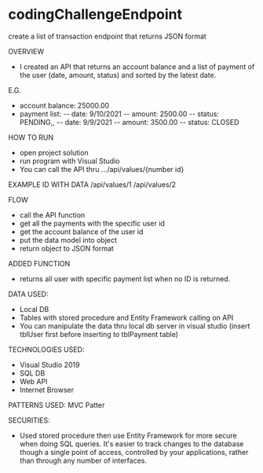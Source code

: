 # codingChallengeEndpoint
create a list of transaction endpoint that returns JSON format

OVERVIEW
- I created an API that returns an account balance and a list of payment of the user (date, amount, status) and sorted by the latest date. 

E.G. 
- account balance: 25000.00
- payment list:
--  date: 9/10/2021
--  amount: 2500.00
--  status: PENDING,,
--  date: 9/9/2021
--  amount: 3500.00
--  status: CLOSED
  
HOW TO RUN
- open project solution
- run program with Visual Studio
- You can call the API thru .../api/values/{number id}

EXAMPLE ID WITH DATA
/api/values/1
/api/values/2

FLOW
- call the API function
- get all the payments with the specific user id
- get the account balance of the user id
- put the data model into object
- return object to JSON format

ADDED FUNCTION
- returns all user with specific payment list when no ID is returned.

DATA USED:
- Local DB
- Tables with stored procedure and Entity Framework calling on API
- You can manipulate the data thru local db server in visual studio (insert tblUser first before inserting to tblPayment table)

TECHNOLOGIES USED:
- Visual Studio 2019
- SQL DB
- Web API
- Internet Browser

PATTERNS USED:
MVC Patter

SECURITIES:
- Used stored procedure then use Entity Framework for more secure when doing SQL queries. It's easier to track changes to the database though a single point of access, controlled by your applications, rather than through any number of interfaces.
